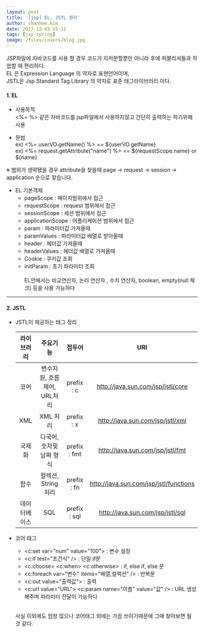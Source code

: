 ```yaml
---
layout: post
title: '[jsp] EL, JSTL 정리'
author: chanhee.kim
date: 2017-12-03 15:11
tags: [jsp-spring]
image: /files/covers/blog.jpg
---
```


JSP파일에 자바코드를 사용 할 경우 코드가 지저분할뿐만 아니라 후에 퍼블리셔들과 작업할 때 편리하다. <br>
EL 은 Expression Language 의 약자로 표현언어이며, <br>
JSTL은 Jsp Standard Tag Library 의 약자로 표준 태그라이브러리 이다. <br>


#### 1. EL
 - 사용목적 <br>
<%= %> 같은 자바코드를 jsp파일에서 사용하지않고 간단히 출력하는 하기위해 사용

 - 문법 <br>
  ex) <%= userVO.getName() %> == ${userVO.getName} <br>
  ex) <%= request.getAttribute("name") %> == ${requestScope.name} or ${name} <br>

  ※ 범위가 생략됐을 경우  attribute을 찾을때 page -> request -> session -> application 순으로 찾습니다.

  - EL 기본객체 <br>
    - pageScope : 페이지범위에서 접근
    - requestScope : request 범위에서 접근
    - sessionScope : 세션 범위에서 접근
    - applicationScope : 어플리케이션 범위에서 접근
    - param : 파라미터값 가져올때
    - paramValues : 파라미터값 배열로 받아올때
    - header : 헤더값 가져올때
    - headerValues : 헤더값 배열로 가져올때
    - Cookie : 쿠키값 조회
    - initParam : 초기 파라미터 조회
<br><br>
EL안에서는 비교연산자, 논리 연산자 , 수치 연산자, boolean, empty(null 체크) 등을 사용 가능하다

---

#### 2. JSTL

 - JSTL이 제공하는 태그 정리 <br>

   | 라이브러리 | 주요기능 | 접두어 | URI |
   |:---:|:---:|:---:|:---:|
   |코어|변수지원, 흐름제어, URL처리|prefix : c| http://java.sun.com/jsp/jstl/core |
   |XML|XML 처리|prefix : x| http://java.sun.com/jsp/jstl/xml |
   |국제화|다국어, 숫자및 날짜 형식| prefix : fmt| http://java.sun.com/jsp/jstl/fmt |
   |함수|컬렉션, String 처리|prefix : fn| http://java.sun.com/jsp/jstl/functions |
   |데이터베이스|SQL|prefix : sql| http://java.sun.com/jsp/jstl/sql |

 - 코어 태그
   - <c:set var="num" value="100"> : 변수 설정
   - <c:if test="조건식" /> : 단일 if문
   - <c:choose> <c:when> <c:otherwise> : if, else if, else 문
   - <c:foreach var="변수" items="배열,컬렉션" /> : 반복문
   - <c:out value="출력값"> : 출력
   - <c:url value="URL"> <c:param name="이름" value="값" /> : URL 생성해주며 파라미터 전달이 가능하다
   <br>

   사실 이외에도 엄청 많으나 코어태그 외에는 가끔 쓰이기때문에 그때 찾아보면 될 것 같다.
